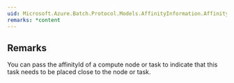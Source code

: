 ```yaml
---  
uid: Microsoft.Azure.Batch.Protocol.Models.AffinityInformation.AffinityId  
remarks: *content  
---  
```

  
## Remarks  
 You can pass the affinityId of a compute node or task to indicate             that this task needs to be placed close to the node or task.
